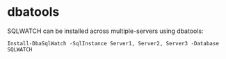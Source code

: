 # dbatools

SQLWATCH can be installed across multiple-servers using dbatools:

```
Install-DbaSqlWatch -SqlInstance Server1, Server2, Server3 -Database SQLWATCH
```

